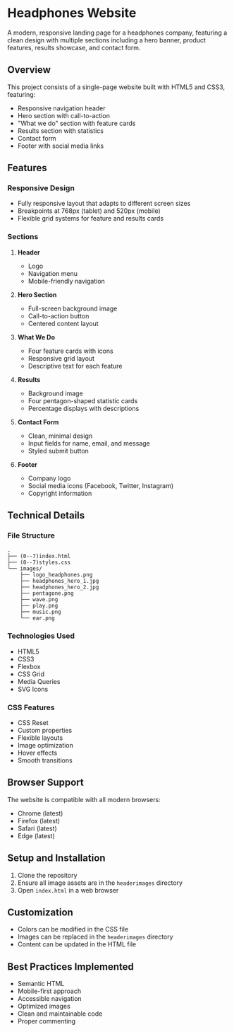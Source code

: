 # Headphones Website

A modern, responsive landing page for a headphones company, featuring a clean design with multiple sections including a hero banner, product features, results showcase, and contact form.

## Overview

This project consists of a single-page website built with HTML5 and CSS3, featuring:
- Responsive navigation header
- Hero section with call-to-action
- "What we do" section with feature cards
- Results section with statistics
- Contact form
- Footer with social media links

## Features

### Responsive Design
- Fully responsive layout that adapts to different screen sizes
- Breakpoints at 768px (tablet) and 520px (mobile)
- Flexible grid systems for feature and results cards

### Sections
1. **Header**
   - Logo
   - Navigation menu
   - Mobile-friendly navigation

2. **Hero Section**
   - Full-screen background image
   - Call-to-action button
   - Centered content layout

3. **What We Do**
   - Four feature cards with icons
   - Responsive grid layout
   - Descriptive text for each feature

4. **Results**
   - Background image
   - Four pentagon-shaped statistic cards
   - Percentage displays with descriptions

5. **Contact Form**
   - Clean, minimal design
   - Input fields for name, email, and message
   - Styled submit button

6. **Footer**
   - Company logo
   - Social media icons (Facebook, Twitter, Instagram)
   - Copyright information

## Technical Details

### File Structure
```
.
├── (0--7)index.html
├── (0--7)styles.css
└── images/
    ├── logo_headphones.png
    ├── headphones_hero_1.jpg
    ├── headphones_hero_2.jpg
    ├── pentagone.png
    ├── wave.png
    ├── play.png
    ├── music.png
    └── ear.png
```

### Technologies Used
- HTML5
- CSS3
- Flexbox
- CSS Grid
- Media Queries
- SVG Icons

### CSS Features
- CSS Reset
- Custom properties
- Flexible layouts
- Image optimization
- Hover effects
- Smooth transitions

## Browser Support
The website is compatible with all modern browsers:
- Chrome (latest)
- Firefox (latest)
- Safari (latest)
- Edge (latest)

## Setup and Installation
1. Clone the repository
2. Ensure all image assets are in the `headerimages` directory
3. Open `index.html` in a web browser

## Customization
- Colors can be modified in the CSS file
- Images can be replaced in the `headerimages` directory
- Content can be updated in the HTML file

## Best Practices Implemented
- Semantic HTML
- Mobile-first approach
- Accessible navigation
- Optimized images
- Clean and maintainable code
- Proper commenting
